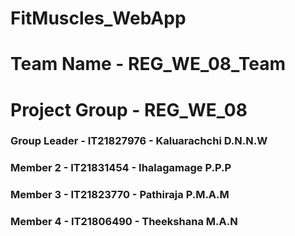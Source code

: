 # FitMuscles_WebApp

# Team Name - REG_WE_08_Team
# Project Group - REG_WE_08
### Group Leader - IT21827976 - Kaluarachchi D.N.N.W 
### Member 2 - IT21831454 - Ihalagamage P.P.P
### Member 3 -  IT21823770 - Pathiraja P.M.A.M           
### Member 4 -  IT21806490 - Theekshana M.A.N  
